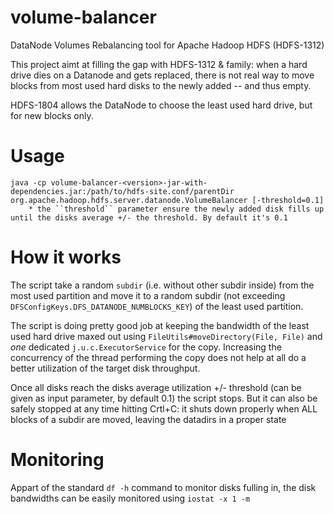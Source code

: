 volume-balancer
===============

DataNode Volumes Rebalancing tool for Apache Hadoop HDFS (HDFS-1312)

This project aimt at filling the gap with HDFS-1312 & family: when a hard drive dies on a Datanode and gets replaced, there is not real way to move blocks from most used hard disks to the newly added -- and thus empty.

HDFS-1804 allows the DataNode to choose the least used hard drive, but for new blocks only.

# Usage

    java -cp volume-balancer-<version>-jar-with-dependencies.jar:/path/to/hdfs-site.conf/parentDir org.apache.hadoop.hdfs.server.datanode.VolumeBalancer [-threshold=0.1]
        * the ``threshold`` parameter ensure the newly added disk fills up until the disks average +/- the threshold. By default it's 0.1

# How it works

The script take a random ``subdir`` (i.e. without other subdir inside) from the most used partition
and move it to a random subdir (not exceeding ``DFSConfigKeys.DFS_DATANODE_NUMBLOCKS_KEY``) of the least used partition.

The script is doing pretty good job at keeping the bandwidth of the least used hard drive maxed out using
``FileUtils#moveDirectory(File, File)`` and *one* dedicated ``j.u.c.ExecutorService`` for the copy. Increasing the
concurrency of the thread performing the copy does not help at all do a better utilization of the target disk
throughput.

Once all disks reach the disks average utilization +/- threshold (can be given as input parameter, by default 0.1)
the script stops. But it can also be safely stopped at any time hitting Crtl+C: it shuts down properly when ALL
blocks of a subdir are moved, leaving the datadirs in a proper state

# Monitoring

Appart of the standard ``df -h`` command to monitor disks fulling in, the disk bandwidths can be easily monitored using ``iostat -x 1 -m``

